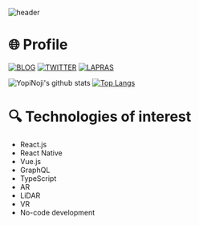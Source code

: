 ![header](https://user-images.githubusercontent.com/46310104/87062510-168d1500-c248-11ea-817c-7dc140f26056.png)

# 🌐 Profile
[![BLOG](https://img.shields.io/badge/BLOG-yopinoji.com-008080)](https://yopinoji.com/)
[![TWITTER](https://img.shields.io/badge/Twitter-@YopiNoji-1DA1F2)](https://twitter.com/YopiNoji)
[![LAPRAS](https://img.shields.io/badge/LAPRAS-Portfolio-003089)](https://lapras.com/public/DH44BT7)

![YopiNoji's github stats](https://github-readme-stats.vercel.app/api?username=YopiNoji&hide=stars)
[![Top Langs](https://github-readme-stats.vercel.app/api/top-langs/?username=YopiNoji)](https://github.com/anuraghazra/github-readme-stats)


# 🔍 Technologies of interest

- React.js
- React Native
- Vue.js
- GraphQL
- TypeScript
- AR
- LiDAR
- VR
- No-code development
